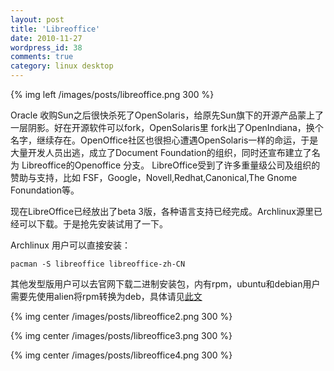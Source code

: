 ```yaml
---
layout: post
title: 'Libreoffice'
date: 2010-11-27
wordpress_id: 38
comments: true
category: linux desktop
---
```

{% img left /images/posts/libreoffice.png 300 %}

Oracle 收购Sun之后很快杀死了OpenSolaris，给原先Sun旗下的开源产品蒙上了一层阴影。好在开源软件可以fork，OpenSolaris里 fork出了OpenIndiana，换个名字，继续存在。OpenOffice社区也很担心遭遇OpenSolaris一样的命运，于是大量开发人员出逃，成立了Document Foundation的组织，同时还宣布建立了名为 Libreoffice的Openoffice 分支。
LibreOffice受到了许多重量级公司及组织的赞助与支持，比如 FSF，Google，Novell,Redhat,Canonical,The Gnome Fonundation等。

现在LibreOffice已经放出了beta 3版，各种语言支持已经完成。Archlinux源里已经可以下载。于是抢先安装试用了一下。

Archlinux 用户可以直接安装：

    pacman -S libreoffice libreoffice-zh-CN

其他发型版用户可以去官网下载二进制安装包，内有rpm，ubuntu和debian用户需要先使用alien将rpm转换为deb，具体请见<a href="http://article.yeeyan.org/view/178539/139609">此文</a>

{% img center /images/posts/libreoffice2.png 300 %}

{% img center /images/posts/libreoffice3.png 300 %}

{% img center /images/posts/libreoffice4.png 300 %}
